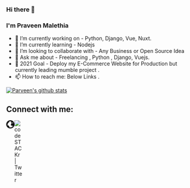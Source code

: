 ### Hi there 👋

### I'm Praveen Malethia

- 🔭 I’m currently working on - Python, Django, Vue, Nuxt.
- 🌱 I’m currently learning - Nodejs
- 👯 I’m looking to collaborate with - Any Business or Open Source Idea
- 💬 Ask me about - Freelancing , Python , Django, Vuejs.
- 🥅 2021 Goal - Deploy my E-Commerce Website for Production but currently leading mumble project .
- 📫 How to reach me: Below Links .

[![Parveen's github stats](https://github-readme-stats.vercel.app/api?username=PraveenMalethia&count_private=true&include_all_commits=true&theme=radical)](https://google.com)
## Connect with me:
[<img align="left" alt="codeSTACKr.com" width="22px" src="https://raw.githubusercontent.com/iconic/open-iconic/master/svg/globe.svg" />][website]
[<img align="left" alt="codeSTACKr | Twitter" width="22px" src="https://cdn.jsdelivr.net/npm/simple-icons@v3/icons/twitter.svg" />][twitter]
<br />
<!-- Optional if you have blogs -->
<!-- BLOG-POST-LIST:START -->
<!-- BLOG-POST-LIST:END -->
<!-- This section you create this variables that are used above -->
[website]: http://praveenmalethia.me
[twitter]: https://twitter.com/PraveenMalethia
